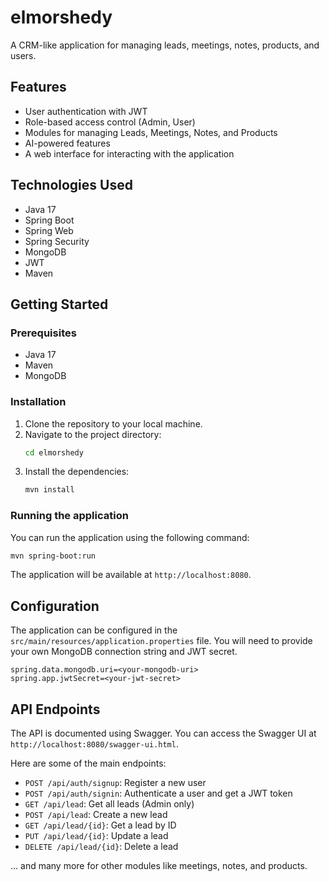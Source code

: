 # elmorshedy

A CRM-like application for managing leads, meetings, notes, products, and users.

## Features

*   User authentication with JWT
*   Role-based access control (Admin, User)
*   Modules for managing Leads, Meetings, Notes, and Products
*   AI-powered features
*   A web interface for interacting with the application

## Technologies Used

*   Java 17
*   Spring Boot
*   Spring Web
*   Spring Security
*   MongoDB
*   JWT
*   Maven

## Getting Started

### Prerequisites

*   Java 17
*   Maven
*   MongoDB

### Installation

1.  Clone the repository to your local machine.
2.  Navigate to the project directory:
    ```bash
    cd elmorshedy
    ```
3.  Install the dependencies:
    ```bash
    mvn install
    ```

### Running the application

You can run the application using the following command:

```bash
mvn spring-boot:run
```

The application will be available at `http://localhost:8080`.

## Configuration

The application can be configured in the `src/main/resources/application.properties` file. You will need to provide your own MongoDB connection string and JWT secret.

```properties
spring.data.mongodb.uri=<your-mongodb-uri>
spring.app.jwtSecret=<your-jwt-secret>
```

## API Endpoints

The API is documented using Swagger. You can access the Swagger UI at `http://localhost:8080/swagger-ui.html`.

Here are some of the main endpoints:

*   `POST /api/auth/signup`: Register a new user
*   `POST /api/auth/signin`: Authenticate a user and get a JWT token
*   `GET /api/lead`: Get all leads (Admin only)
*   `POST /api/lead`: Create a new lead
*   `GET /api/lead/{id}`: Get a lead by ID
*   `PUT /api/lead/{id}`: Update a lead
*   `DELETE /api/lead/{id}`: Delete a lead

... and many more for other modules like meetings, notes, and products.
